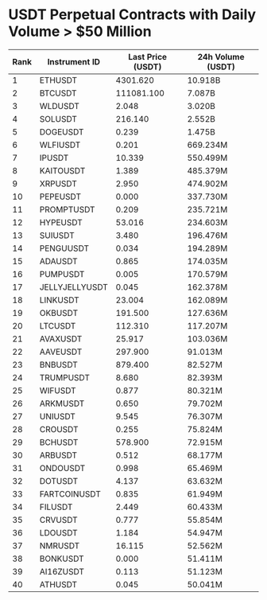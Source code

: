 # USDT Perpetual Contracts with Daily Volume > $50 Million

| Rank | Instrument ID | Last Price (USDT) | 24h Volume (USDT) |
|------|---------------|-------------------|-------------------|
| 1 | ETHUSDT | 4301.620 | 10.918B |
| 2 | BTCUSDT | 111081.100 | 7.087B |
| 3 | WLDUSDT | 2.048 | 3.020B |
| 4 | SOLUSDT | 216.140 | 2.552B |
| 5 | DOGEUSDT | 0.239 | 1.475B |
| 6 | WLFIUSDT | 0.201 | 669.234M |
| 7 | IPUSDT | 10.339 | 550.499M |
| 8 | KAITOUSDT | 1.389 | 485.379M |
| 9 | XRPUSDT | 2.950 | 474.902M |
| 10 | PEPEUSDT | 0.000 | 337.730M |
| 11 | PROMPTUSDT | 0.209 | 235.721M |
| 12 | HYPEUSDT | 53.016 | 234.603M |
| 13 | SUIUSDT | 3.480 | 196.476M |
| 14 | PENGUUSDT | 0.034 | 194.289M |
| 15 | ADAUSDT | 0.865 | 174.035M |
| 16 | PUMPUSDT | 0.005 | 170.579M |
| 17 | JELLYJELLYUSDT | 0.045 | 162.378M |
| 18 | LINKUSDT | 23.004 | 162.089M |
| 19 | OKBUSDT | 191.500 | 127.636M |
| 20 | LTCUSDT | 112.310 | 117.207M |
| 21 | AVAXUSDT | 25.917 | 103.036M |
| 22 | AAVEUSDT | 297.900 | 91.013M |
| 23 | BNBUSDT | 879.400 | 82.527M |
| 24 | TRUMPUSDT | 8.680 | 82.393M |
| 25 | WIFUSDT | 0.877 | 80.321M |
| 26 | ARKMUSDT | 0.650 | 79.702M |
| 27 | UNIUSDT | 9.545 | 76.307M |
| 28 | CROUSDT | 0.255 | 75.824M |
| 29 | BCHUSDT | 578.900 | 72.915M |
| 30 | ARBUSDT | 0.512 | 68.177M |
| 31 | ONDOUSDT | 0.998 | 65.469M |
| 32 | DOTUSDT | 4.137 | 63.632M |
| 33 | FARTCOINUSDT | 0.835 | 61.949M |
| 34 | FILUSDT | 2.449 | 60.433M |
| 35 | CRVUSDT | 0.777 | 55.854M |
| 36 | LDOUSDT | 1.184 | 54.947M |
| 37 | NMRUSDT | 16.115 | 52.562M |
| 38 | BONKUSDT | 0.000 | 51.411M |
| 39 | AI16ZUSDT | 0.113 | 51.123M |
| 40 | ATHUSDT | 0.045 | 50.041M |

